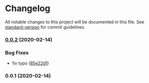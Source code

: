 # Changelog

All notable changes to this project will be documented in this file. See [standard-version](https://github.com/conventional-changelog/standard-version) for commit guidelines.

### [0.0.2](https://github.com/rfoel/react-font-loader/compare/v0.0.1...v0.0.2) (2020-02-14)


### Bug Fixes

* fix typo ([85e22d1](https://github.com/rfoel/react-font-loader/commit/85e22d195b5999f100e8ce9f4acd3734843408f2))

### 0.0.1 (2020-02-14)
